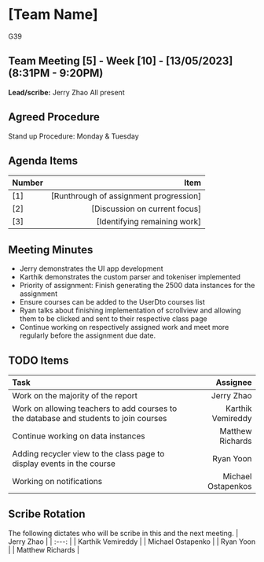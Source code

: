 # [Team Name]
G39

## Team Meeting [5] - Week [10] - [13/05/2023] (8:31PM - 9:20PM)
**Lead/scribe:** Jerry Zhao
All present

## Agreed Procedure
Stand up Procedure: Monday & Tuesday

## Agenda Items
| Number   |                                   Item |
|:---------|---------------------------------------:|
| [1]      | [Runthrough of assignment progression] |
| [2]      |          [Discussion on current focus] |
| [3]      |           [Identifying remaining work] |

## Meeting Minutes
- Jerry demonstrates the UI app development
- Karthik demonstrates the custom parser and tokeniser implemented
- Priority of assignment: Finish generating the 2500 data instances for the assignment
- Ensure courses can be added to the UserDto courses list
- Ryan talks about finishing implementation of scrollview and allowing them to be clicked and sent to their respective class page
- Continue working on respectively assigned work and meet more regularly before the assignment due date.

## TODO Items
| Task                                                                                  |           Assignee |
|:--------------------------------------------------------------------------------------|-------------------:|
| Work on the majority of the report                                                    |         Jerry Zhao |
| Work on allowing teachers to add courses to the database and students to join courses |  Karthik Vemireddy |
| Continue working on data instances                                                    |   Matthew Richards |
| Adding recycler view to the class page to display events in the course                |          Ryan Yoon |
| Working on notifications                                                              | Michael Ostapenkos |

## Scribe Rotation
The following dictates who will be scribe in this and the next meeting.
| Jerry Zhao |
| :---: |
| Karthik Vemireddy |
| Michael Ostapenko |
| Ryan Yoon |
| Matthew Richards |